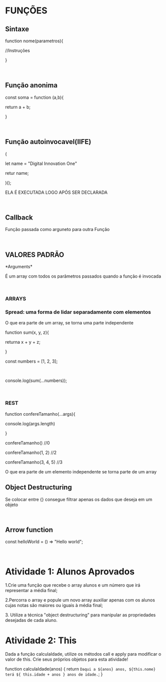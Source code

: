 # FUNÇÕES

<h2>Sintaxe</h2>
<p>function nome(parametros){</p>
<p>//Instruções </p>
<p>}</p>
<br>
<h2>Função anonima</h2>
<p>const soma = function (a,b){ </p>
<p>   return a + b; </p>
<p> } </p>
<br>
<h2>Função autoinvocavel(IIFE)</h2>
<p> ( </p>
<p>     let name = "Digital Innovation One"</p>
<p>     retur name;</p>
<p>)();</p>
<p>ELA É EXECUTADA LOGO APÓS SER DECLARADA</p>
<br>
<h2>Callback</h2>
<p>Função passada como arguneto para outra Função </p>
<br>
<h2>VALORES PADRÃO</h2>
<p>*Arguments*</p>
<p>É um array com todos os parâmetros passados quando a função é invocada</p>
<br>
<h3>ARRAYS</h3>
<h3>Spread: uma forma de lidar separadamente com elementos</h3>
<p>O que era parte de um array, se torna uma parte independente</p>
<p>function sum(x, y, z){</p>
<p>        returna x + y + z;</p>
<p>}</p>
<p>const numbers = [1, 2, 3];</p>
<br>
<p>console.log(sum(...numbers));</p>
<br>
<h3>REST</h3>
<p>function confereTamanho(...args){</p>
<p> console.log(args.length)</p>
<p>}</p>
<p>confereTamanho() //0</p>
<p>confereTamanho(1, 2) //2</p>
<p>confereTamanho(3, 4, 5) //3</p>
<p>O que era parte de um elemento independente se torna parte de um array</p>
<h2>Object Destructuring</h2>
<p>Se colocar entre {} consegue filtrar apenas os dados que deseja em um objeto</p>
<br>
<h2>Arrow function</h2>
<p>const helloWorld = () => "Hello world"; </p>
<br>
<h1>Atividade 1: Alunos Aprovados</h1>
<p>1.Crie uma função que recebe o array alunos e um número que irá representar a média final;</p>
<p>2.Percorra o array e popule um novo array auxiliar apenas com os alunos cujas notas são maiores ou iguais à média final;</p>
<p>3. Utilize a técnica "object destructuring" para manipular as propriedades desejadas de cada aluno.</p>
<h1>Atividade 2: This</h1>
<p>Dada a função calculaIdade, utilize os métodos call e apply para modificar o valor de this. Crie seus próprios objetos para esta atividade!</p>

function calculaIdade(anos) {
	return `Daqui a ${anos} anos, ${this.nome} terá ${
		this.idade + anos
	} anos de idade.`;
}